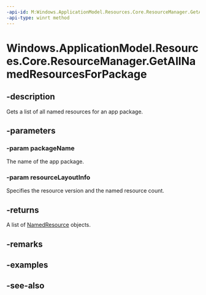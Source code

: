 ----api-id: M:Windows.ApplicationModel.Resources.Core.ResourceManager.GetAllNamedResourcesForPackage(System.String,Windows.ApplicationModel.Resources.Core.ResourceLayoutInfo)
-api-type: winrt method
---<!-- Method syntaxpublic Windows.Foundation.Collections.IVectorView<Windows.ApplicationModel.Resources.Core.NamedResource> GetAllNamedResourcesForPackage(System.String packageName, Windows.ApplicationModel.Resources.Core.ResourceLayoutInfo resourceLayoutInfo)--># Windows.ApplicationModel.Resources.Core.ResourceManager.GetAllNamedResourcesForPackage## -descriptionGets a list of all named resources for an app package.## -parameters### -param packageNameThe name of the app package.### -param resourceLayoutInfoSpecifies the resource version and the named resource count.## -returnsA list of [NamedResource](namedresource.md) objects.## -remarks## -examples## -see-also